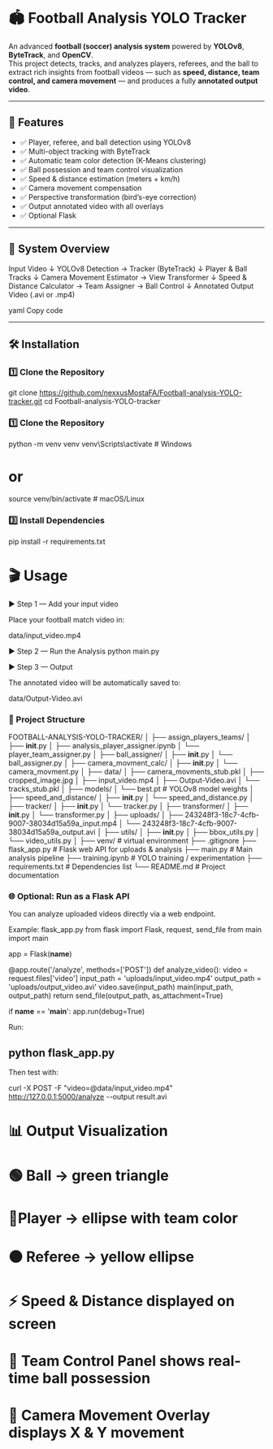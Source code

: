 # 🏟️ Football Analysis YOLO Tracker  

An advanced **football (soccer) analysis system** powered by **YOLOv8**, **ByteTrack**, and **OpenCV**.  
This project detects, tracks, and analyzes players, referees, and the ball to extract rich insights from football videos — such as **speed, distance, team control, and camera movement** — and produces a fully **annotated output video**.

---

## 🚀 Features  

- ✅ Player, referee, and ball detection using YOLOv8  
- ✅ Multi-object tracking with ByteTrack  
- ✅ Automatic team color detection (K-Means clustering)  
- ✅ Ball possession and team control visualization  
- ✅ Speed & distance estimation (meters + km/h)  
- ✅ Camera movement compensation  
- ✅ Perspective transformation (bird’s-eye correction)  
- ✅ Output annotated video with all overlays  
- ✅ Optional Flask

---

## 🧠 System Overview  

Input Video
↓
YOLOv8 Detection → Tracker (ByteTrack)
↓
Player & Ball Tracks
↓
Camera Movement Estimator → View Transformer
↓
Speed & Distance Calculator → Team Assigner → Ball Control
↓
Annotated Output Video (.avi or .mp4)

yaml
Copy code

---

## 🛠️ Installation  

### 1️⃣ Clone the Repository 

git clone https://github.com/nexxusMostaFA/Football-analysis-YOLO-tracker.git
cd Football-analysis-YOLO-tracker


### 1️⃣ Clone the Repository 
python -m venv venv
venv\Scripts\activate     # Windows
# or
source venv/bin/activate  # macOS/Linux

### 3️⃣ Install Dependencies
pip install -r requirements.txt

# 🎬 Usage
▶ Step 1 — Add your input video

Place your football match video in:

data/input_video.mp4

▶ Step 2 — Run the Analysis
python main.py

▶ Step 3 — Output

The annotated video will be automatically saved to:

data/Output-Video.avi

### 📂 Project Structure



FOOTBALL-ANALYSIS-YOLO-TRACKER/
│
├── assign_players_teams/
│   ├── __init__.py
│   ├── analysis_player_assigner.ipynb
│   └── player_team_assigner.py
│
├── ball_assigner/
│   ├── __init__.py
│   └── ball_assigner.py
│
├── camera_movment_calc/
│   ├── __init__.py
│   └── camera_movment.py
│
├── data/
│   ├── camera_movments_stub.pkl
│   ├── cropped_image.jpg
│   ├── input_video.mp4
│   ├── Output-Video.avi
│   └── tracks_stub.pkl
│
├── models/
│   └── best.pt                     # YOLOv8 model weights
│
├── speed_and_distance/
│   ├── __init__.py
│   └── speed_and_distance.py
│
├── tracker/
│   ├── __init__.py
│   └── tracker.py
│
├── transformer/
│   ├── __init__.py
│   └── transformer.py
│
├── uploads/
│   ├── 243248f3-18c7-4cfb-9007-38034d15a59a_input.mp4
│   └── 243248f3-18c7-4cfb-9007-38034d15a59a_output.avi
│
├── utils/
│   ├── __init__.py
│   ├── bbox_utils.py
│   └── video_utils.py
│
├── venv/                           # virtual environment
├── .gitignore
├── flask_app.py                    # Flask web API for uploads & analysis
├── main.py                         # Main analysis pipeline
├── training.ipynb                  # YOLO training / experimentation
├── requirements.txt                # Dependencies list
└── README.md                       # Project documentation

### 🌐 Optional: Run as a Flask API

You can analyze uploaded videos directly via a web endpoint.

Example: flask_app.py
from flask import Flask, request, send_file
from main import main

app = Flask(__name__)

@app.route('/analyze', methods=['POST'])
def analyze_video():
    video = request.files['video']
    input_path = 'uploads/input_video.mp4'
    output_path = 'uploads/output_video.avi'
    video.save(input_path)
    main(input_path, output_path)
    return send_file(output_path, as_attachment=True)

if __name__ == '__main__':
    app.run(debug=True)


Run:

## python flask_app.py


Then test with:

curl -X POST -F "video=@data/input_video.mp4" http://127.0.0.1:5000/analyze --output result.avi

# 📊 Output Visualization

# 🟢 Ball → green triangle

# 🔵Player → ellipse with team color

# 🟠 Referee → yellow ellipse

# ⚡ Speed & Distance displayed on screen

# 🎯 Team Control Panel shows real-time ball possession

# 🎥 Camera Movement Overlay displays X & Y movement
